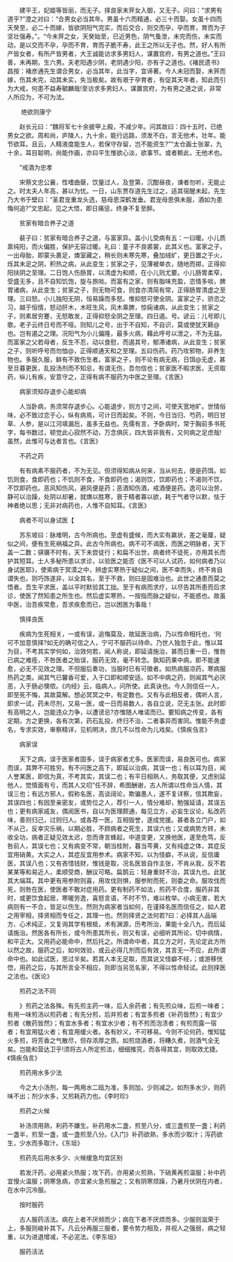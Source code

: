 <!-- { "loadSidebar": true } -->
　　建平王，妃姬等皆丽，而无子。择良家未笄女入御，又无子。问曰：“求男有道乎?”澄之对曰：“合男女必当其年。男虽十六而精通，必三十而娶。女虽十四而天癸至，必二十而嫁，皆欲阴阳气完实，而后交合，则交而孕，孕而育，育而为子坚壮强寿。”。“今未笄之女，天癸始至，已近男色，阴气蚤泄，未完而伤，未实而动，是以交而不孕，孕而不育，育而子脆不寿，此王之所以无子也。然，好人有所产皆女者，有所产皆男者，大王诚能访求多男妇人，谋置宫府，有男之道也。”王曰善，未再期，生六男。夫老阳遇少阴，老阴遇少阳，亦有子之道也。《褚民遗书》昌按：褚彦通先生谓合男女，必当其年，此当字，宜谛著。今人未冠而娶，未笄而嫁，伤其未完，动其未实，失当极矣。故有艰于孕育者，有促其天年者，知此而引为大戒，何患不益寿毓麟哉!至访求多男妇人，谋置宫府，为有男之道之说，非常人所应为，不可为法。

　　 绝欲则康宁

　　赵长元曰：“魏将军七十余披甲上殿，不减少年。问其故曰：四十五时，已绝男女之欲。周和尚，庐陵人，九十余，能行远路，须发不白，言无他术，壮年。能节欲耳。且云，人精液度能生人，若保守存留，岂不能资生?”“太仓画士张翠，九十余，耳目聪明，尚能作画，亦曰平生惟欲心淡，欲事节。或者赖此，无他术也。

　　”戒酒为忠孝

　　宋蔡文忠公襄，性嗜曲蘖，饮量过人，及登第，沉酣昼夜，谏者勿听，无能止之。时太夫人年高，甚以为忧。一日，山东贾存道先生过之，适其宿醒未起，先生乃大书于壁曰：“圣君宠重龙头选，慈母恩深鹤发垂。君宠母恩俱未服，酒如为患悔何追?”文忠起，见之大悟，即日痛惩，终身不复至醉。

　　贫家有暗合养子之道

　　裴子曰：贫家有暗合养子之道，与富家异。盖小儿受病有五：一曰暖。小儿质禀纯阳，而火偏胜，保护无容过暖。礼曰：童子不良裘裳，此其义也。富家之子，一出母胎，即蒙头裹足，燠室藏之，稍长则未寒先寒，叠加绒纩，更日置之于火，烁其未足之阴，积热之病，从此变生；贫家之子，见薄被单衣，随地而掷，正得抑阳扶阴之至理。二日饱人伤肠胃，以清虚为和顺，在小儿则尤要。小儿肠胃柔窄，受盛无多，且不自知饥饱，旋与旅啖。而富有之家，则有脂味充盈，恣情多啖，脾胃诸病，从此变生；贫家之子，则无物可食，则食亦清简有常，正得肠胃清虚之至理。三曰怒。小儿独阳无阴，恒易躁而多怒。惟抑怒可使全阴。富家之子，骄恣之习，越于恒情，怒动肝木，木旺生风，风木乘脾，惊痫诸病，从此变生；贫家之子，则素居穷蹇，无怒敢发，正得抑怒全阴之至理。四日遏。号。谚云：儿号即儿歌。老子云终日号而不哑。则知儿之号，出于不自知，不自识，莫或使犹天籁@也。岂有遏之之理。况阳气为小儿偏隆，最多火病，藉此呼号以泄之，不为无益。而富家之父若母者，反生不忍，动以食慰，而遏其号，郁滞诸病，从此变生；贫家之子，则听呼号而勿恤@，正得顺通天和之至理。五曰伤药。药乃攻邪物，非养生物也。多服久服，鲜有不致伤生者。富家之子，则不论有病无病，日饵@无虚，甚至旦暮更医，乱投汤剂而不知忌，有谓无伤，吾勿信也；贫家医不暇求医，无资取药，纵儿有疾，安意守之，正得有病不服药为中医之至理。《言医》

　　病家须知存退步心能却病

　　人当卧病，务须常存退步心。心能退步，则方寸之间，可使天宽地旷。世情俗味，必不致过恋于心，纵有病焉，可计日而起矣。不则，今日当归、芍药，明日甘草、人参，是以江河填漏卮，虽多无益也。先儒有言，予卧病时，常于胸前多书死字，每书数过，顿觉此心寂然不动，万念俱灰，四大皆非我有，又何病之足虑哉!虽然，此惟可与达者言也。《言医》

　　不药之药

　　有有病素不服药者，不为无见。但须得知病从何来，当从何去，便是药饵。如饥则食，食即药也；不饥则不食，不食即药也；渴则饮，饮即药也；不渴则不饮，不饮即药也。恶风知伤风，避风便是药；恶酒知伤酒，戒酒便是药。逸可以治劳，静可以治躁，处阴以却暑，就燠以胜寒，衰于精者寡以欲，耗于气者守以默，怯于神者绝以思；无非对病药也，人惟不自知耳。《言医》

　　病者不可以身试医【

　　苏东坡曰：脉难明，古今所病也。至虚有盛候，而大实有羸状，差之毫厘，疑似之间，便有生死祸福之异。此古今所病也。病不可不谒医，而医之明脉者，天下盖一二数；骐骥不时有，天下未尝徒行；和扁不出世，病者终不徒死，亦用其长而护其短耳。士人多秘所患以求诊，以验医之能否《医不可以人试药，如何病者乃以身试医耶》，使索病于冥漠之中，辨虚实寒热于疑似之间，医不幸而失，终不肯自谓失也，则巧饰遂非，以全其名，至于不救，则曰是固难治也。此世之通患而莫之悟者。吾生平求医，盖以平时默验其工拙。至于有病而求疗，以尽告其所患而后求诊，使医了然知患之所生也。然后虚实寒热，一按指而脉之疑似，不能惑也。故虽中医，治吾疾常愈，吾求疾愈而已，岂以困医为事哉！

　　慎择良医

　　疾病为生死相关，一或有误，追悔莫及，故延医治病，乃以性命相托也，‘何可不加意慎择?如无的确可信之人，宁可不服药以待命。乃世人独忽于此，惟以耳为目，不考其实学何如，治效何若，闻人称说，即延请施治，甚而日重一日，惟咎已病之难痊，不咎医者之贻误，服药无效，毫不转念。孰知药果中病，即不能速愈，必无不见效之理。不但服后奏功，当服时已有可徵者。如热病服凉药，寒病服热药之类。闻其气已馨香可爱，入于口即和顺安适。如不中病之药，则闻其气必厌恶，入于肠必懊侬。《内经》云，临病人，问所使。此真诀也。今人则信任一人，即至死不悔，其故莫解。想必冥冥之中，有定数也。又有与此相反者，偶听人言，即求一试，药未尽剂，又易一医，或一日而易数人，各自立说，茫无主张。此时即有高明之人，岂能违众力争，以遭谤忌?亦惟随人唯诺而已。要知病之传变，各有定期，方之更换，各有次第，药石乱投，终归不治，二者事异而害同。惟能不务虚名，专求实效，审察精详，见机明决，庶几不以性命为儿戏矣。《慎疾刍言》

　　病家误

　　天下之病，误于医家者固多，误于病家者尤多。医家而误，易良医可也。病家而误，其弊不可胜穷。有不问医之高下，即延以治病，其误一也；有以耳为目，闻人誉某医，即信为真，不考其实，其误二也；有平日相熟人，务取其便，又虑别延他人，觉情面有亏，而其人又叨”任不辞，希图酬谢，古人所谓以性命当人情，其误三也；有远方邪人，假称名医，高谈阔论，欺骗愚人，遂不复详察，信其欺妄，其误四也；有因至亲密友，或势位之人，荐引一人，情分难却，勉强延请，其误五也；更有病家戚友，偶阅医书，自以为医理颇通，每见立方，必妄生议论，私改药味，善则归己，过则归人。或各荐一医，互相毁誉，遂成党援。甚者各立门户，如不从己，反幸灾乐祸，以期必胜，不顾病者之死生，其误六也；又或病势方转，未收全功，病者正疑见效太迟，忽而谗言蜂起，中道变更，又换他医，遂至危笃，反咎前人，其误七也；又有病变不常，朝当桂附，暮当芩黄，又有纯虚之体，其症反宜用硝黄。大实之人，其症反宜用参术。病家不知，以为怪癖，不从说，反信庸医，其误八也；又有吝惜钱财，惟钱是取，况名医皆自作主张，不肯从我，反不若某某等和易近人，柔顺受商，酬议可略。扁鹊云：轻身重财不治，其误九也。此犹其大端耳。其中更有用参附则喜，用攻伐则惧，服参附而死，则委之命。服攻伐而死，则咎在医，使医者不敢对症用药。更有制药不如法，煎药不合度，服药非其时，或更饮食起居，寒暖劳逸，喜怒言语，不时不节，难以枚举。小病无害，若大病则有一不合，皆足以伤生。然则为病家者当如何，在谨择名医而信任之，如人君之用宰相，择贤相而专任之，其理一也。然则择贤之法何若?曰：必择其人品端方、心术纯正，又复询其学有根柢，术有渊源，历考所治，果能十全八九，而后延请施治。然医各有所长，或今所患其所长，则又有误，必细听其所论，切中病情，和平正大。又用药必能命中，然后托之。所谓命中者，其立方之时，先论定此方所以然之故，服药之后，如何效验，或云必得几剂而后有效，其言无一不应，此所谓命中也。如此试医，思过半矣。若其人本无足取，而其说又怪癖不经，；或游移恍惚，用药之后，与其所言全不相应，则即当另觅名家，不得以性命轻试。此则择医之法也。《医论》

　　煎药之法不同

　　》煎药之法各殊。有先煎主药一味，后入余药者；有先煎众味，后煎一味者；有用一味煎汤以煎药者；有先分煎，后并煎者；有宜多煎者《补药皆然》；有宜少煎者《散药皆然》；有宜水多者；有宜水少者；有不煎而泡渍者；有煎而露一宿者；有宜用猛火者；有宜用缓火者。各有妙义，不可移易。今则不论何药，惟知猛火多煎，将芳香之气散尽，但存浓厚之质。如煎烧酒者，将糟久煮，则酒气全无矣。岂能和营达卫乎!须将古人所定煎法，细细推究，而各得其宜，则取效尤捷。《慎疾刍言》

　　煎药用水多少法

　　今之大小汤剂，每一两用水二瓯为准，多则加，少则减之。如剂多水少，则药味不出；剂少水多，又煎耗药力也。《李时珍》

　　煎药之火候

　　补汤须用熟，利药不嫌生。补药用水二盏，煎至八分，或三盏煎至一盏；利药一盏半，煎至一盏，或一盏煎至八分。《入门》补药欲熟，多水而少取汁；泻药欲生，少水而多取汁。《东垣》

　　煎药先后用水多少、火候缓急均宜区别

　　若发汗药，必用紧火热服；攻下药，亦用紧火煎熟，下硝黄再煎温服；补中药宜慢火温服；阴寒急病，亦宜紧火急煎服之；又有阴寒烦躁，乃暑月伏阴在内者，在水中沉冷服。

　　按时服药

　　古人服药活法。病在上者不厌频而少；病在下者不厌烦而多。少服则滋荣于上，多服则峻补其下。凡云分再服三服者，要令势力相及，并视人之强弱，病之轻重，以为进退增减，不必泥法。《李东垣》

　　服药活法

